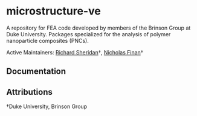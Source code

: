 # microstructure-ve
A repository for FEA code developed by members of the Brinson Group at Duke University. Packages specialized for the analysis of polymer nanoparticle composites (PNCs).

Active Maintainers: [Richard Sheridan](richard.sheridan@duke.edu "Contact Richard")†, [Nicholas Finan](nicholas.finan@duke.edu "Contact Nicholas")† 

## Documentation

## Attributions
†Duke University, Brinson Group
